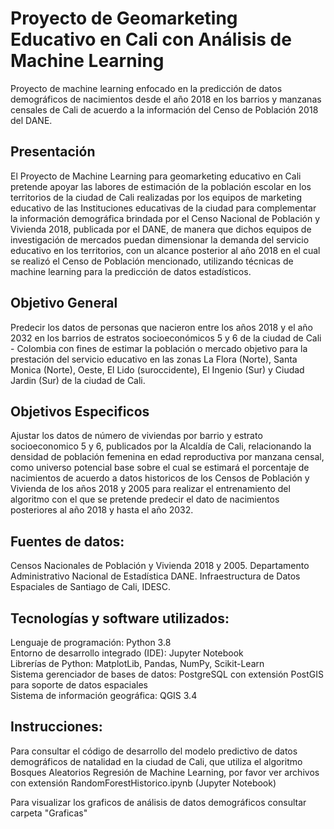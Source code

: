 # Proyecto de Geomarketing Educativo en Cali con Análisis de Machine Learning

Proyecto de machine learning enfocado en la predicción de datos demográficos de nacimientos desde el año 2018 en los barrios y manzanas censales de Cali de acuerdo a la información del Censo de Población 2018 del DANE.

## Presentación

El Proyecto de Machine Learning para geomarketing educativo en Cali pretende apoyar las labores de estimación de la población escolar en los territorios de la ciudad de Cali realizadas por los equipos de marketing educativo de las Instituciones educativas de la ciudad para complementar la información demográfica brindada por el Censo Nacional de Población y Vivienda 2018, publicada por el DANE, de manera que dichos equipos de investigación de mercados puedan dimensionar la demanda del servicio educativo en los territorios, con un alcance posterior al año 2018 en el cual se realizó el Censo de Población mencionado, utilizando técnicas de machine learning para la predicción de datos estadísticos.

## Objetivo General

Predecir los datos de personas que nacieron entre los años 2018 y el año 2032 en los barrios de estratos socioeconómicos 5 y 6 de la ciudad de Cali - Colombia con fines de estimar la población o mercado objetivo para la prestación del servicio educativo en las zonas La Flora (Norte), Santa Monica (Norte), Oeste, El Lido (suroccidente), El Ingenio (Sur) y Ciudad Jardin (Sur) de la ciudad de Cali.

## Objetivos Especificos

Ajustar los datos de número de viviendas por barrio y estrato socioeconomico 5 y 6, publicados por la Alcaldía de Cali, relacionando la densidad de población femenina en edad reproductiva por manzana censal, como universo potencial base sobre el cual se estimará el porcentaje de nacimientos de acuerdo a datos historicos de los Censos de Población y Vivienda de los años 2018 y 2005 para realizar el entrenamiento del algoritmo con el que se pretende predecir el dato de nacimientos posteriores al año 2018 y hasta el año 2032.

## Fuentes de datos:

Censos Nacionales de Población y Vivienda 2018 y 2005. Departamento Administrativo Nacional de Estadística DANE. Infraestructura de Datos Espaciales de Santiago de Cali, IDESC.

## Tecnologías y software utilizados:

Lenguaje de programación: Python 3.8  
Entorno de desarrollo integrado (IDE): Jupyter Notebook  
Librerías de Python: MatplotLib, Pandas, NumPy, Scikit-Learn  
Sistema gerenciador de bases de datos: PostgreSQL con extensión PostGIS para soporte de datos espaciales  
Sistema de información geográfica: QGIS 3.4

## Instrucciones:

Para consultar el código de desarrollo del modelo predictivo de datos demográficos de natalidad en la ciudad de Cali, que utiliza el algoritmo Bosques Aleatorios Regresión de Machine Learning, por favor ver archivos con extensión RandomForestHistorico.ipynb (Jupyter Notebook)

Para visualizar los graficos de análisis de datos demográficos consultar carpeta "Graficas"

